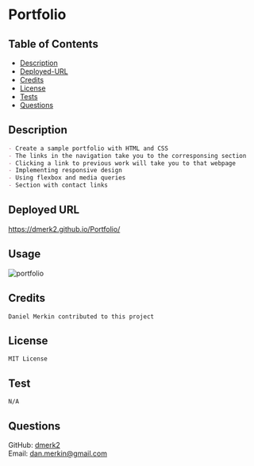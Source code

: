 # Portfolio

## Table of Contents

- [Description](#description)
- [Deployed-URL](#deployed-url)
- [Credits](#credits)
- [License](#license)
- [Tests](#tests)
- [Questions](#questions)

## Description

```md
- Create a sample portfolio with HTML and CSS
- The links in the navigation take you to the corresponsing section
- Clicking a link to previous work will take you to that webpage
- Implementing responsive design
- Using flexbox and media queries
- Section with contact links
```

## Deployed URL

https://dmerk2.github.io/Portfolio/

## Usage

![portfolio](./assets/images/preview.gif)

## Credits

```
Daniel Merkin contributed to this project
```
## License

```
MIT License
```

## Test

```
N/A
```

## Questions

GitHub: [dmerk2](https://github.com/dmerk2)<br>
Email: dan.merkin@gmail.com
